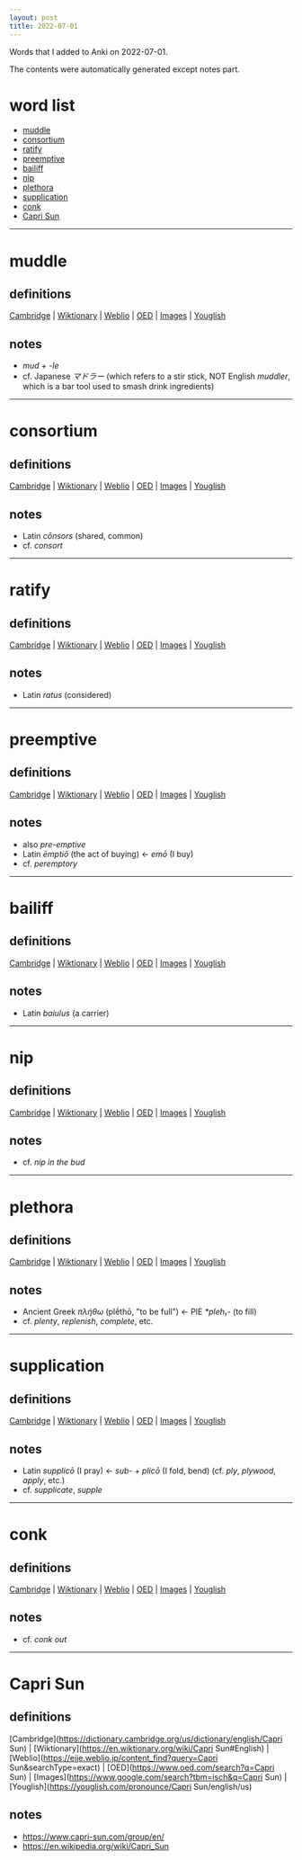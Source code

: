 ```yaml
---
layout: post
title: 2022-07-01
---
```


Words that I added to Anki on 2022-07-01.

The contents were automatically generated except notes part.
# word list
- [muddle](#muddle)
- [consortium](#consortium)
- [ratify](#ratify)
- [preemptive](#preemptive)
- [bailiff](#bailiff)
- [nip](#nip)
- [plethora](#plethora)
- [supplication](#supplication)
- [conk](#conk)
- [Capri Sun](#capri-sun)

---

# muddle
## definitions
[Cambridge](https://dictionary.cambridge.org/us/dictionary/english/muddle)
|
[Wiktionary](https://en.wiktionary.org/wiki/muddle#English)
|
[Weblio](https://ejje.weblio.jp/content_find?query=muddle&searchType=exact)
|
[OED](https://www.oed.com/search?q=muddle)
|
[Images](https://www.google.com/search?tbm=isch&q=muddle)
|
[Youglish](https://youglish.com/pronounce/muddle/english/us)

## notes
- *mud* + *-le*
- cf. Japanese *マドラー* (which refers to a stir stick, NOT English *muddler*, which is a bar tool used to smash drink ingredients)

---

# consortium
## definitions
[Cambridge](https://dictionary.cambridge.org/us/dictionary/english/consortium)
|
[Wiktionary](https://en.wiktionary.org/wiki/consortium#English)
|
[Weblio](https://ejje.weblio.jp/content_find?query=consortium&searchType=exact)
|
[OED](https://www.oed.com/search?q=consortium)
|
[Images](https://www.google.com/search?tbm=isch&q=consortium)
|
[Youglish](https://youglish.com/pronounce/consortium/english/us)

## notes
- Latin *cōnsors* (shared, common)
- cf. *consort*

---

# ratify
## definitions
[Cambridge](https://dictionary.cambridge.org/us/dictionary/english/ratify)
|
[Wiktionary](https://en.wiktionary.org/wiki/ratify#English)
|
[Weblio](https://ejje.weblio.jp/content_find?query=ratify&searchType=exact)
|
[OED](https://www.oed.com/search?q=ratify)
|
[Images](https://www.google.com/search?tbm=isch&q=ratify)
|
[Youglish](https://youglish.com/pronounce/ratify/english/us)

## notes
- Latin *ratus* (considered)

---

# preemptive
## definitions
[Cambridge](https://dictionary.cambridge.org/us/dictionary/english/preemptive)
|
[Wiktionary](https://en.wiktionary.org/wiki/preemptive#English)
|
[Weblio](https://ejje.weblio.jp/content_find?query=preemptive&searchType=exact)
|
[OED](https://www.oed.com/search?q=preemptive)
|
[Images](https://www.google.com/search?tbm=isch&q=preemptive)
|
[Youglish](https://youglish.com/pronounce/preemptive/english/us)

## notes
- also *pre-emptive*
- Latin *ēmptiō* (the act of buying) &lt;- *emō* (I buy)
- cf. *peremptory*

---

# bailiff
## definitions
[Cambridge](https://dictionary.cambridge.org/us/dictionary/english/bailiff)
|
[Wiktionary](https://en.wiktionary.org/wiki/bailiff#English)
|
[Weblio](https://ejje.weblio.jp/content_find?query=bailiff&searchType=exact)
|
[OED](https://www.oed.com/search?q=bailiff)
|
[Images](https://www.google.com/search?tbm=isch&q=bailiff)
|
[Youglish](https://youglish.com/pronounce/bailiff/english/us)

## notes
- Latin *baiulus* (a carrier)

---

# nip
## definitions
[Cambridge](https://dictionary.cambridge.org/us/dictionary/english/nip)
|
[Wiktionary](https://en.wiktionary.org/wiki/nip#English)
|
[Weblio](https://ejje.weblio.jp/content_find?query=nip&searchType=exact)
|
[OED](https://www.oed.com/search?q=nip)
|
[Images](https://www.google.com/search?tbm=isch&q=nip)
|
[Youglish](https://youglish.com/pronounce/nip/english/us)

## notes
- cf. *nip in the bud*

---

# plethora
## definitions
[Cambridge](https://dictionary.cambridge.org/us/dictionary/english/plethora)
|
[Wiktionary](https://en.wiktionary.org/wiki/plethora#English)
|
[Weblio](https://ejje.weblio.jp/content_find?query=plethora&searchType=exact)
|
[OED](https://www.oed.com/search?q=plethora)
|
[Images](https://www.google.com/search?tbm=isch&q=plethora)
|
[Youglish](https://youglish.com/pronounce/plethora/english/us)

## notes
- Ancient Greek *πλήθω* (plḗthō, "to be full") &lt;- PIE *\*pleh₁-* (to fill)
- cf. *plenty*, *replenish*, *complete*, etc.

---

# supplication
## definitions
[Cambridge](https://dictionary.cambridge.org/us/dictionary/english/supplication)
|
[Wiktionary](https://en.wiktionary.org/wiki/supplication#English)
|
[Weblio](https://ejje.weblio.jp/content_find?query=supplication&searchType=exact)
|
[OED](https://www.oed.com/search?q=supplication)
|
[Images](https://www.google.com/search?tbm=isch&q=supplication)
|
[Youglish](https://youglish.com/pronounce/supplication/english/us)

## notes
- Latin *supplicō* (I pray) &lt;- *sub-* + *plicō* (I fold, bend) (cf. *ply*, *plywood*, *apply*, etc.)
- cf. *supplicate*, *supple*

---

# conk
## definitions
[Cambridge](https://dictionary.cambridge.org/us/dictionary/english/conk)
|
[Wiktionary](https://en.wiktionary.org/wiki/conk#English)
|
[Weblio](https://ejje.weblio.jp/content_find?query=conk&searchType=exact)
|
[OED](https://www.oed.com/search?q=conk)
|
[Images](https://www.google.com/search?tbm=isch&q=conk)
|
[Youglish](https://youglish.com/pronounce/conk/english/us)

## notes
- cf. *conk out*

---

# Capri Sun
## definitions
[Cambridge](https://dictionary.cambridge.org/us/dictionary/english/Capri Sun)
|
[Wiktionary](https://en.wiktionary.org/wiki/Capri Sun#English)
|
[Weblio](https://ejje.weblio.jp/content_find?query=Capri Sun&searchType=exact)
|
[OED](https://www.oed.com/search?q=Capri Sun)
|
[Images](https://www.google.com/search?tbm=isch&q=Capri Sun)
|
[Youglish](https://youglish.com/pronounce/Capri Sun/english/us)

## notes
- <https://www.capri-sun.com/group/en/>
- <https://en.wikipedia.org/wiki/Capri_Sun>

